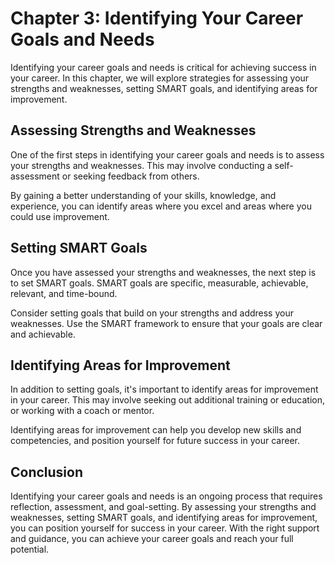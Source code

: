 Chapter 3: Identifying Your Career Goals and Needs
==================================================

Identifying your career goals and needs is critical for achieving success in your career. In this chapter, we will explore strategies for assessing your strengths and weaknesses, setting SMART goals, and identifying areas for improvement.

Assessing Strengths and Weaknesses
----------------------------------

One of the first steps in identifying your career goals and needs is to assess your strengths and weaknesses. This may involve conducting a self-assessment or seeking feedback from others.

By gaining a better understanding of your skills, knowledge, and experience, you can identify areas where you excel and areas where you could use improvement.

Setting SMART Goals
-------------------

Once you have assessed your strengths and weaknesses, the next step is to set SMART goals. SMART goals are specific, measurable, achievable, relevant, and time-bound.

Consider setting goals that build on your strengths and address your weaknesses. Use the SMART framework to ensure that your goals are clear and achievable.

Identifying Areas for Improvement
---------------------------------

In addition to setting goals, it's important to identify areas for improvement in your career. This may involve seeking out additional training or education, or working with a coach or mentor.

Identifying areas for improvement can help you develop new skills and competencies, and position yourself for future success in your career.

Conclusion
----------

Identifying your career goals and needs is an ongoing process that requires reflection, assessment, and goal-setting. By assessing your strengths and weaknesses, setting SMART goals, and identifying areas for improvement, you can position yourself for success in your career. With the right support and guidance, you can achieve your career goals and reach your full potential.
